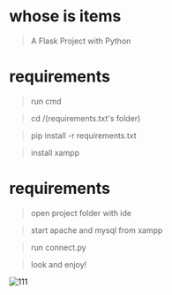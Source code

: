# whose is items

> A Flask Project with Python

# requirements

> run cmd

> cd /(requirements.txt's folder)

> pip install -r requirements.txt

> install xampp
# requirements

> open project folder with ide

> start apache and mysql from xampp

> run connect.py

> look and enjoy!

![111](https://user-images.githubusercontent.com/76816180/181911424-2373d467-db3b-4423-b64d-3dcd743c7d31.png)
